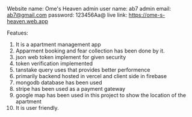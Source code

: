 Website name: Ome's Heaven
admin user name: ab7
admin email: ab7@gmail.com
password: 123456Aa@
live link: https://ome-s-heaven.web.app

Featues:
1. It is a apartment management app
2. Apparment booking and fear collection has been done by it.
3. json web token implement for given security
3. token verification implemented 
5. tanstake query uses that provides better performence
6. primarily backend hosted in vercel and client side in firebase
7. mongodb database has been used
8. stripe has been used as a payment gateway
9. google map has been used in this project to show the location of the apartment
10. It is user friendly.
